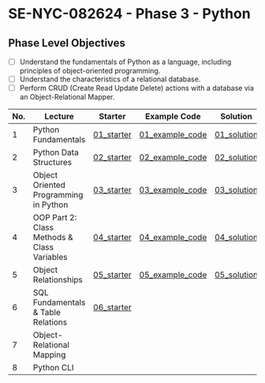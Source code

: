 # SE-NYC-082624 - Phase 3 - Python

## Phase Level Objectives

- [ ] Understand the fundamentals of Python as a language, including principles of object-oriented programming.
- [ ] Understand the characteristics of a relational database.
- [ ] Perform CRUD (Create Read Update Delete) actions with a database via an Object-Relational Mapper.

|No. | Lecture                          | Starter 	| Example Code 	| Solution 	|
|----|------------------------------	|:-----:	|--------	|---------	|
|1 | Python Fundamentals                         |[01_starter](https://github.com/RikkuX491/SE-NYC-082624-Phase-3/tree/01_starter)|[01_example_code](https://github.com/RikkuX491/SE-NYC-082624-Phase-3/tree/01_example_code)|[01_solution](https://github.com/RikkuX491/SE-NYC-082624-Phase-3/tree/01_solution)|
|2 | Python Data Structures                      |[02_starter](https://github.com/RikkuX491/SE-NYC-082624-Phase-3/tree/02_starter)|[02_example_code](https://github.com/RikkuX491/SE-NYC-082624-Phase-3/tree/02_example_code)|[02_solution](https://github.com/RikkuX491/SE-NYC-082624-Phase-3/tree/02_solution)|
|3 | Object Oriented Programming in Python       |[03_starter](https://github.com/RikkuX491/SE-NYC-082624-Phase-3/tree/03_starter)|[03_example_code](https://github.com/RikkuX491/SE-NYC-082624-Phase-3/tree/03_example_code)|[03_solution](https://github.com/RikkuX491/SE-NYC-082624-Phase-3/tree/03_solution)|
|4 | OOP Part 2: Class Methods & Class Variables |[04_starter](https://github.com/RikkuX491/SE-NYC-082624-Phase-3/tree/04_starter)|[04_example_code](https://github.com/RikkuX491/SE-NYC-082624-Phase-3/tree/04_example_code)|[04_solution](https://github.com/RikkuX491/SE-NYC-082624-Phase-3/tree/04_solution)|
|5 | Object Relationships                        |[05_starter](https://github.com/RikkuX491/SE-NYC-082624-Phase-3/tree/05_starter)|[05_example_code](https://github.com/RikkuX491/SE-NYC-082624-Phase-3/tree/05_example_code)|[05_solution](https://github.com/RikkuX491/SE-NYC-082624-Phase-3/tree/05_solution)|
|6 | SQL Fundamentals & Table Relations          |[06_starter](https://github.com/RikkuX491/SE-NYC-082624-Phase-3/tree/06_starter)|||
|7 | Object-Relational Mapping                   ||||
|8 | Python CLI                                  ||||